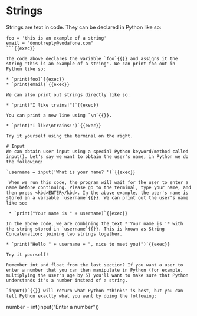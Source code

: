 # Strings
Strings are text in code. They can be declared in Python like so:

```
foo = 'this is an example of a string'
email = "donotreply@vodafone.com"
```{{exec}}

The code above declares the variable `foo`{{}} and assigns it the string 'this is an example of a string'. We can print foo out in Python like so:

* `print(foo)`{{exec}}
* `print(email)`{{exec}}

We can also print out strings directly like so:

* `print("I like trains!")`{{exec}}

You can print a new line using `\n`{{}}.

* `print("I like\ntrains!")`{{exec}}

Try it yourself using the terminal on the right.

# Input
We can obtain user input using a special Python keyword/method called input(). Let's say we want to obtain the user's name, in Python we do the following:

`username = input('What is your name? ')`{{exec}}

 When we run this code, the program will wait for the user to enter a name before continuing. Please go to the terminal, type your name, and then press <kbd>ENTER</kbd>. In the above example, the user's name is stored in a variable `username`{{}}. We can print out the user's name like so:

 * `print("Your name is " + username)`{{exec}}

In the above code, we are combining the text *'Your name is '* with the string stored in `username`{{}}. This is known as String Concatenation; joining two strings together.

* `print("Hello " + username + ", nice to meet you!")`{{exec}}

Try it yourself!

Remember int and float from the last section? If you want a user to enter a number that you can then manipulate in Python (for example, multiplying the user's age by 5) you'll want to make sure that Python understands it's a number instead of a string.

`input()`{{}} will return what Python "thinks" is best, but you can tell Python exactly what you want by doing the following:

```
number = int(input("Enter a number"))
```{{exec}}}